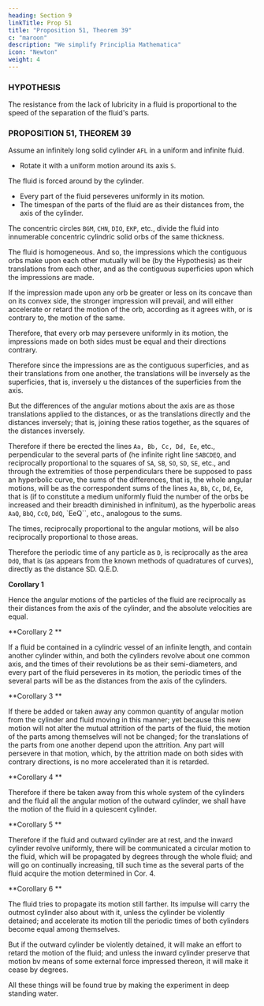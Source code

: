 ```yaml
---
heading: Section 9
linkTitle: Prop 51
title: "Proposition 51, Theorem 39"
c: "maroon"
description: "We simplify Principlia Mathematica"
icon: "Newton"
weight: 4
---
```



<!-- Newton's major work Principia included a substantial specific disproof of Descartes' vortex theory of planetary motion, not naming Cartes in this disproof though his was the only such vortex theory at the time. Below you can read all of Principia book 2 section 9, devoted to this disproof. Newton also argued strongly against Descartes' physics more basic requirement that space is filled with a material 'ether' substance (also required by the physics of both Aristotle and Einstein). He instead chiefly supported Gilbert's view that space must be largely really empty, but also his own view that knowing the experimental maths of nature was the limit of science.

In disproving Descartes' vortex theory of planetary motion, and some other aspects of Cartesian physics, Newton claimed to not conclude that he had completely disproved Descartes' general theory of a mechanical push universe, some modified form of which he took as one possible option beside Gilbert's signal attraction theory in his own black-box 'cause unknown' physics. He just did not prove that his good maths produced from Gilbertian attraction theory could also fit any actual valid Cartesian push physics theory - only that it might also fit some possible push physics. Newton's evidence seemed to clearly favour attraction physics. And Gilbert had also claimed to have disproved Greek-Atomist or Cartesian push-physics if maybe a bit less convincingly. -->


### HYPOTHESIS

The resistance from the lack of lubricity in a fluid is proportional to the speed of the separation of the fluid's parts.


### PROPOSITION 51, THEOREM 39

Assume an infinitely long solid cylinder `AFL` in a uniform and infinite fluid.
- Rotate it with a uniform motion around its axis `S`. 

The fluid is forced around by the cylinder. 
- Every part of the fluid perseveres uniformly in its motion.
- The timespan of the parts of the fluid are as their distances from, the axis of the cylinder.

The concentric circles `BGM`, `CHN`, `DIO`, `EKP`, etc., divide the fluid into innumerable concentric cylindric solid orbs of the same thickness. 

The fluid is homogeneous. And so, the impressions which the contiguous orbs make upon each other mutually will be (by the Hypothesis) as their translations from each other, and as the contiguous superficies upon which the impressions are made.

If the impression made upon any orb be greater or less on its concave than on its convex side, the stronger impression will prevail, and will either accelerate or retard the motion of the orb, according as it agrees with, or is contrary to, the motion of the same.

Therefore, that every orb may persevere uniformly in its motion, the impressions made on both sides must be equal and their directions contrary.

Therefore since the impressions are as the contiguous superficies, and as their translations from one another, the translations will be inversely as the superficies, that is, inversely u the distances of the superficies from the axis. 

But the differences of the angular motions about the axis are as those translations applied to the distances, or as the translations directly and the distances inversely; that is, joining these ratios together, as the squares of the distances inversely. 

Therefore if there be erected the lines `Aa, Bb, Cc, Dd, Ee`, etc., perpendicular to the several parts of (he infinite right line `SABCDEQ`, and reciprocally proportional to the squares of `SA`, `SB`, `SO`, `SD`, `SE`, etc., and through the extremities of those perpendiculars there be supposed to pass an hyperbolic curve, the sums of the differences, that is, the whole angular motions, will be as the correspondent sums of the lines `Aa`, `Bb`, `Cc`, `Dd`, `Ee`, that is (if to constitute a medium uniformly fluid the number of the orbs be increased and their breadth diminished in inflnitum), as the hyperbolic areas `AaQ`, `BbQ`, `CcQ`, `DdQ`, `EeQ``, etc., analogous to the sums.

The times, reciprocally proportional to the angular motions, will be also reciprocally proportional to those areas. 

Therefore the periodic time of any particle as `D`, is reciprocally as the area `DdQ`, that is (as appears from the known methods of quadratures of curves), directly as the distance SD. Q.E.D.


**Corollary 1**

Hence the angular motions of the particles of the fluid are reciprocally as their distances from the axis of the cylinder, and the absolute velocities are equal.

**Corollary 2 **

If a fluid be contained in a cylindric vessel of an infinite length, and contain another cylinder within, and both the cylinders revolve about one common axis, and the times of their revolutions be as their semi-diameters, and every part of the fluid perseveres in its motion, the periodic times of the several parts will be as the distances from the axis of the cylinders.

**Corollary 3 ** 

If there be added or taken away any common quantity of angular motion from the cylinder and fluid moving in this manner; yet because this new motion will not alter the mutual attrition of the parts of the fluid, the motion of the parts among themselves will not be changed; for the translations of the parts from one another depend upon the attrition. Any part will persevere in that motion, which, by the attrition made on both sides with contrary directions, is no more accelerated than it is retarded.


**Corollary 4 **

Therefore if there be taken away from this whole system of the cylinders and the fluid all the angular motion of the outward cylinder, we shall have the motion of the fluid in a quiescent cylinder.


**Corollary 5 **

Therefore if the fluid and outward cylinder are at rest, and the inward cylinder revolve uniformly, there will be communicated a circular motion to the fluid, which will be propagated by degrees through the whole fluid; and will go on continually increasing, till such time as the several parts of the fluid acquire the motion determined in Cor. 4.

**Corollary 6 **


The fluid tries to propagate its motion still farther. Its impulse will carry the outmost cylinder also about with it, unless the cylinder be violently detained; and accelerate its motion till the periodic times of both cylinders become equal among themselves. 

But if the outward cylinder be violently detained, it will make an effort to retard the motion of the fluid; and unless the inward cylinder preserve that motion bv means of some external force impressed thereon, it will make it cease by degrees.

All these things will be found true by making the experiment in deep standing water.
